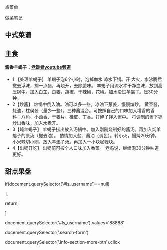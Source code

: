 点菜单





做菜笔记

## 中式菜谱





## 主食

#### 酱香羊蝎子：[老饭骨youtube频道](https://www.youtube.com/watch?v=1iVyvqEiuKU)

- 1 【处理羊蝎子】 羊蝎子泡6个小时，泡掉血水 凉水下锅。开 大火，水沸腾后撇去浮沫，搁一点醋，再烧开，去除膻味。 羊蝎子用流水冲干净血沫，放到高压锅中。加入白芷，良姜，胡椒、干辣椒，花椒。加水没过羊蝎子。压30分钟。  
- 2【炒酱】 炒锅中倒入油。油可以多一些。凉油下葱姜，慢慢煸炒。 黄豆酱，蚝油，柱侯酱（量少一些），三种酱混合。可按照自己的口味加入增香的香料：八角、小茴香、干姜片、桂皮、丁香。打碎了拌入酱中。 将调制的酱下锅炒出香味，加入水煮开。 
-  3【炖羊蝎子】 羊蝎子捞出放入汤锅中。加入刚刚烧制好的酱汤。再加入炖羊蝎子的原汤（撇去油）。 酌情加入盐、酱油（调色）。转小火，慢炖20分钟。 小米辣切小圈，放入羊蝎子汤。再加入一小块咖喱块。  
- 4【出锅开吃】 出锅前可按个人口味加入香菜。 老冯说，继续泡30分钟味道更好。

## 甜点果盘



if(docement.querySelector('#ls_username')==null)

​	[

return;

]

docement.querySelector('#ls_username').values='88888'

docement.querySelector('.search-form')

document.querySelector('.info-section-more-btn').click

